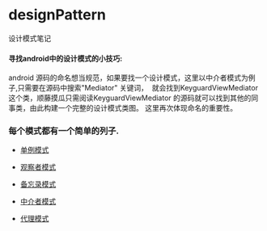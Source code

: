 # designPattern
设计模式笔记
  
#### 寻找android中的设计模式的小技巧:
  android 源码的命名想当规范，如果要找一个设计模式，这里以中介者模式为例子,只需要在源码中搜索"Mediator" 关键词，
  就会找到KeyguardViewMediator 这个类，顺藤摸瓜只需阅读KeyguardViewMediator 的源码就可以找到其他的同事类，由此构建一个完整的设计模式类图。
  这里再次体现命名的重要性。
   
### 每个模式都有一个简单的列子.
    
* [单例模式](/Singleton/singleton.md)
 
* [观察者模式](/observer/Observeration.md)
 
* [备忘录模式](/memoto/memoto.md)
 
* [中介者模式](/mediator/mediator.md)
 
* [代理模式](/proxy/proxyPattern.md)
